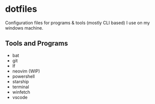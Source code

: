# dotfiles
Configuration files for programs & tools (mostly CLI based) I use on my windows machine.

## Tools and Programs
- bat
- git
- lf
- neovim (WIP)
- powershell
- starship
- terminal
- winfetch
- vscode